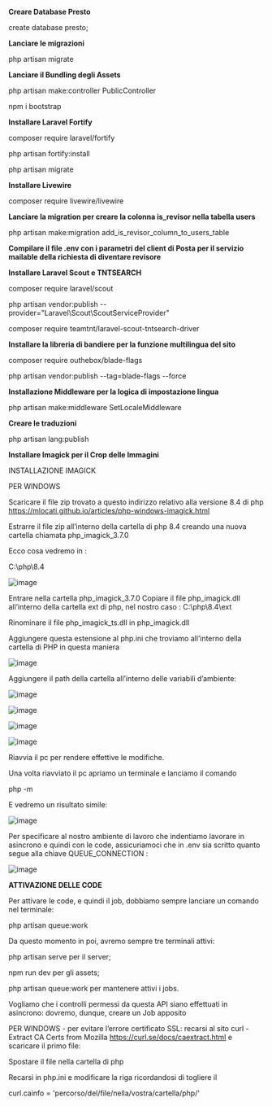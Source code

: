 **Creare Database Presto**	

create database presto;

**Lanciare le migrazioni**

php artisan migrate

**Lanciare il Bundling degli Assets**

php artisan make:controller PublicController

npm i bootstrap

**Installare Laravel Fortify**

composer require laravel/fortify

php artisan fortify:install

php artisan migrate

**Installare Livewire**

composer require livewire/livewire

**Lanciare la migration per creare la colonna is_revisor nella tabella users**

php artisan make:migration add_is_revisor_column_to_users_table

**Compilare il file .env con i parametri del client di Posta per il servizio mailable della richiesta di diventare revisore**

**Installare Laravel Scout e TNTSEARCH**

composer require laravel/scout

php artisan vendor:publish --provider="Laravel\Scout\ScoutServiceProvider"

composer require teamtnt/laravel-scout-tntsearch-driver

**Installare la libreria di bandiere per la funzione multilingua del sito**

composer require outhebox/blade-flags

php artisan vendor:publish --tag=blade-flags --force

**Installazione Middleware per la logica di impostazione lingua**

php artisan make:middleware SetLocaleMiddleware

**Creare le traduzioni**

php artisan lang:publish

**Installare Imagick per il Crop delle Immagini**

INSTALLAZIONE IMAGICK

PER WINDOWS

Scaricare il file zip trovato a questo indirizzo relativo alla versione 8.4 di php https://mlocati.github.io/articles/php-windows-imagick.html 

Estrarre il file zip all’interno della cartella di php 8.4 creando una nuova cartella chiamata php_imagick_3.7.0

Ecco cosa vedremo in :

C:\php\8.4

![image](https://github.com/user-attachments/assets/87e28ec1-92be-4268-8c2f-842417c67330)

Entrare nella cartella
php_imagick_3.7.0
Copiare il file php_imagick.dll all’interno della cartella ext di php, nel nostro caso :
C:\php\8.4\ext

Rinominare il file php_imagick_ts.dll in php_imagick.dll

Aggiungere questa estensione al php.ini che troviamo all’interno della cartella di PHP in questa maniera

![image](https://github.com/user-attachments/assets/ce76e657-1b35-4ce6-8130-9b5715e345a9)

Aggiungere il path della cartella all’interno delle variabili d’ambiente:


![image](https://github.com/user-attachments/assets/479d3554-e446-4d91-b83c-a1cc5debf52d)


![image](https://github.com/user-attachments/assets/4a1f65a0-ccc7-4549-a066-08c059a47dc7)

![image](https://github.com/user-attachments/assets/24f08298-a09f-442d-a909-1acce1ee1071)

![image](https://github.com/user-attachments/assets/b74de887-2b1c-4b05-9079-4e1a18a399e0)

Riavvia il pc per rendere effettive le modifiche.

Una volta riavviato il pc apriamo un terminale e lanciamo il comando

php -m

E vedremo un risultato simile:

![image](https://github.com/user-attachments/assets/dcfb5cef-da02-401d-a2cd-8fa88795d376)


Per specificare al nostro ambiente di lavoro che indentiamo lavorare in asincrono e quindi con le code, assicuriamoci che in .env sia scritto quanto segue alla chiave QUEUE_CONNECTION :

![image](https://github.com/user-attachments/assets/c95d51c8-cd14-4444-b989-2aa010e22f56)


**ATTIVAZIONE DELLE CODE**

Per attivare le code, e quindi il job, dobbiamo sempre lanciare un comando nel terminale:

php artisan queue:work

Da questo momento in poi, avremo sempre tre terminali attivi:

php artisan serve
per il server;

npm run dev
per gli assets;

php artisan queue:work
per mantenere attivi i jobs.

Vogliamo che i controlli permessi da questa API siano effettuati in asincrono: dovremo, dunque, creare un Job apposito

PER WINDOWS - per evitare l’errore certificato SSL:
recarsi al sito curl - Extract CA Certs from Mozilla  https://curl.se/docs/caextract.html e scaricare il primo file:

Spostare il file nella cartella di php

Recarsi in php.ini e modificare la riga ricordandosi di togliere il

curl.cainfo = 'percorso/del/file/nella/vostra/cartella/php/'

